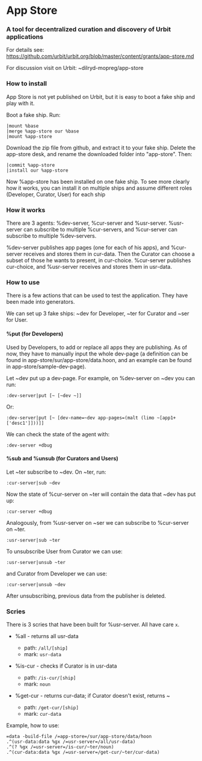 # App Store

### A tool for decentralized curation and discovery of Urbit applications

For details see:
https://github.com/urbit/urbit.org/blob/master/content/grants/app-store.md

For discussion visit on Urbit:
~dilryd-mopreg/app-store

### How to install
App Store is not yet published on Urbit, but it is easy to boot a fake ship and play with it.

Boot a fake ship. Run:
```
|mount %base
|merge %app-store our %base
|mount %app-store
```
Download the zip file from github, and extract it to your fake ship. Delete the app-store desk, and rename the downloaded folder into "app-store". Then:
```
|commit %app-store
|install our %app-store
```
Now %app-store has been installed on one fake ship. To see more clearly how it works, you can install it on multiple ships and assume different roles (Developer, Curator, User) for each ship

### How it works

There are 3 agents: %dev-server, %cur-server and %usr-server. %usr-server can subscribe to multiple %cur-servers, and %cur-server can subscribe to multiple %dev-servers.

%dev-server publishes app pages (one for each of his apps), and %cur-server receives and stores them in cur-data. Then the Curator can choose a subset of those he wants to present, in cur-choice. %cur-server publishes cur-choice, and %usr-server receives and stores them in usr-data. 

### How to use

There is a few actions that can be used to test the application. They have been made into generators.

We can set up 3 fake ships: ~dev for Developer, ~ter for Curator and ~ser for User.

#### %put (for Developers)

Used by Developers, to add or replace all apps they are publishing. As of now, they have to manually input the whole dev-page (a definition can be found in app-store/sur/app-store/data.hoon, and an example can be found in app-store/sample-dev-page).

Let ~dev put up a dev-page. For example, on %dev-server on ~dev you can run:

`:dev-server|put [~ [~dev ~]]`

Or:

`:dev-server|put [~ [dev-name=~dev app-pages=(malt (limo ~[app1+['desc1']]))]]`

We can check the state of the agent with:

`:dev-server +dbug`

#### %sub and %unsub (for Curators and Users)

Let ~ter subscribe to ~dev. On ~ter, run:

`:cur-server|sub ~dev`

Now the state of %cur-server on ~ter will contain the data that ~dev has put up:

`:cur-server +dbug`

Analogously, from %usr-server on ~ser we can subscribe to %cur-server on ~ter.

`:usr-server|sub ~ter`

To unsubscribe User from Curator we can use:

`:usr-server|unsub ~ter` 

and Curator from Developer we can use:

`:cur-server|unsub ~dev`

After unsubscribing, previous data from the publisher is deleted.

### Scries

There is 3 scries that have been built for %usr-server. All have care `x`.

- %all - returns all usr-data
	- path: `/all/[ship]`
	- mark: `usr-data`
	
- %is-cur - checks if Curator is in usr-data
	- path: `/is-cur/[ship]`
	- mark: `noun`
	
- %get-cur - returns cur-data; if Curator doesn't exist, returns ~
	- path: `/get-cur/[ship]`
	- mark: `cur-data`

Example, how to use:

```
=data -build-file /=app-store=/sur/app-store/data/hoon
.^(usr-data:data %gx /=usr-server=/all/usr-data)
.^(? %gx /=usr-server=/is-cur/~ter/noun)
.^(cur-data:data %gx /=usr-server=/get-cur/~ter/cur-data)
```

